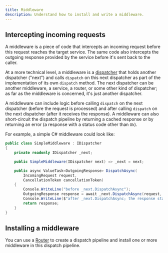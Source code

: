 ```yaml
---
title: Middleware
description: Understand how to install and write a middleware.
---
```


## Intercepting incoming requests

A middleware is a piece of code that intercepts an incoming request before this request reaches the target service. The
same code also intercepts the outgoing response provided by the service before it's sent back to the caller.

At a more technical level, a middleware is a [dispatcher](dispatch-pipeline#the-dispatcher-abstraction) that holds
another dispatcher ("next") and calls `dispatch` on this next dispatcher as part of the implementation of its own
`dispatch` method. The next dispatcher can be another middleware, a service, a router, or some other kind of dispatcher;
as far as the middleware is concerned, it's just another dispatcher.

A middleware can include logic before calling `dispatch` on the next dispatcher (before the request is processed) and
after calling `dispatch` on the next dispatcher (after it receives the response). A middleware can also short-circuit
the dispatch pipeline by returning a cached response or by returning an error (a response with a status code other
than `Ok`).

For example, a simple C# middleware could look like:

```csharp
public class SimpleMiddleware : IDispatcher
{
    private readonly IDispatcher _next;

    public SimpleMiddleware(IDispatcher next) => _next = next;

    public async ValueTask<OutgoingResponse> DispatchAsync(
        IncomingRequest request,
        CancellationToken cancellationToken)
    {
        Console.WriteLine("before _next.DispatchAsync");
        OutgoingResponse response = await _next.DispatchAsync(request, cancellationToken);
        Console.WriteLine($"after _next.DispatchAsync; the response status code is {response.StatusCode}");
        return response;
    }
}
```

## Installing a middleware

You can use a [Router](router) to create a dispatch pipeline and install one or more middleware in this dispatch
pipeline.
